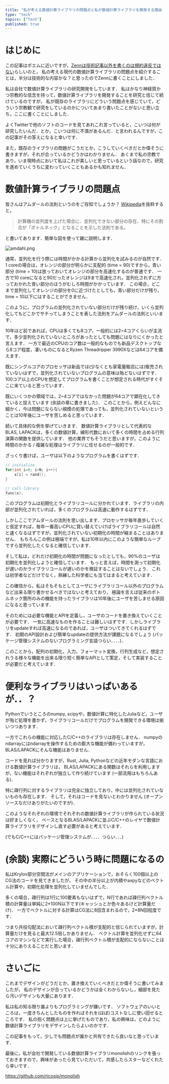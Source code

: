 ```yaml
---
title: "私が考える数値計算ライブラリの問題点と私が数値計算ライブラリを開発する理由 (ポエム)"
type: "tech"
topics: ["Tech"]
published: true
---
```


# はじめに
この記事はポエムに近いですが，[Zennは技術記事以外を書くのは規約違反ではない](https://zenn.dev/hirohito/scraps/382972ddc3b06c)らしいのと，
私の考える現代の数値計算ライブラリの問題点を紹介することは，半分は技術的な内容かな？と思ったのでZennに書くことにしました．

私は会社で数値計算ライブラリの研究開発をしています．
私はかなり神経質かつ宗教的な信念を持って，数値計算ライブラリを開発することを研究と信じて続けているのですが，
私が既存のライブラリにどういう問題点を感じていて，どういう宗教観で研究をしているのかについてあまり書いたことがないと思い立ち，ここに書くことにしました．

よくTwitterで他のソフトのコードを見てあれこれ言っていると，こいつは何が研究したいんだ．とか，こいつは何に不満があるんだ．と言われるんですが，この記事がその答えになると幸いです．

また，既存のライブラリの問題がこうだとか，こうしていくべきだとか偉そうに書きますが，それが合っているかどうかはわかりません．
あくまで私の宗教であり，いま現時点において私はこれが美しいと思っているという話なので，研究を進めていくうちに変わっていくこともあるかも知れません．

# 数値計算ライブラリの問題点
皆さんはアムダールの法則というのをご存知でしょうか？ [Wikipedia](https://ja.wikipedia.org/wiki/%E3%82%A2%E3%83%A0%E3%83%80%E3%83%BC%E3%83%AB%E3%81%AE%E6%B3%95%E5%89%87)を抜粋すると，

> 計算機の並列度を上げた場合に、並列化できない部分の存在、特にその割合が「ボトルネック」となることを示した法則である。

と書いてあります．簡単な図を使って雑に説明します．

![amdahl.png](https://raw.githubusercontent.com/t-hishinuma/zenn-content/main/articles/img/Amdahl.png)

通常，並列化を行う際には時間がかかる計算から並列化を試みるのが自然です．1 coreの場合は，オレンジの部分が明らかに支配的 (time = 90)ですから，青い部分 (time = 10)は放っておいてオレンジの部分を高速化するのが普通です．
一方で10 coreになると90だったオレンジは9まで高速化され，並列化されずに方っておかれた青い部分のほうがむしろ時間がかかっています．
この場合，どこまで並列化してオレンジの部分を0に近づけたとしても，青い部分だけが残り，time = 10以下にはすることができません．

このように，プログラムの並列化されていない部分だけが残り続け，いくら並列化してもどこかでサチってしまうことを表した法則をアムダールの法則といいます．

10年ほど前であれば，CPUは多くても8コア，一般的には2~4コアくらいが主流で，多少並列化されていないところがあったとしても問題にはなりにくかったと言えます．
一方で最近のCPUのコア数は一般的なものでも新品デスクトップなら8コア程度，凄いものになるとRyzen Threadripper 3990Xなどは64コアを備えます．

既にシングルコアのプロセッサは新品では(少なくとも家電量販店には)販売されていないはずで，並列化されていないプログラムの意味は殆どないはずです．
100コア以上のCPUを想定してプログラムを書くことが想定される時代がすぐそこに来ていると思っています．

既にいくつかの領域では，2~4コアではなかった問題が64コアで顕在化してきていると捉えています (余談の章に書きました)．
このことから，例えどんなに細かく，今は問題にならない規模の処理であっても，並列化されていないということは10年後にユーザを苦しめると思っています．

続いて具体的な例を挙げていきます．
数値計算ライブラリとして代表的なBLAS, LAPACKは，多くの数値計算，線形代数において多くの時間を占める行列演算の関数を提供しています．
他の業界でもそうだと思いますが，このように時間のかかる / 複雑な処理はライブラリに任せるのが一般的です．

ざっくり書けば，ユーザは以下のようなプログラムを書くはずです．

```cpp
// initialize
for(int i=0; i<N; i++){
    x[i] = rand();
}

// call library 
func(x);
```

このプログラムは初期化とライブラリコールに分かれています．ライブラリの内部が並列化されていれば，多くのプログラムは高速に動作するはずです．

しかしここでアムダールの法則を思い出します．プロセッサが毎年進歩していくと仮定すれば，毎年一番高いCPUに買い替えていけばライブラリコールは自然と速くなるはずですが，並列化されていない初期化の時間が縮まることはありません．
もちろんこの例は極端ですが，私は10年以内にこのような簡単なループですら並列化したくなると確信しています．

そして私は，どれだけ初期化の時間が問題になったとしても，90%のユーザは初期化を並列化しようと確信しています．
もっと言えば，時間を測って初期化が遅いのかライブラリコールが遅いのかを検証することはないでしょう．
これは初学者などだけでなく，熟練した科学者にも当てはまると考えています．

この確信から，私はそもそもとしてユーザにライブラリコール以外のプログラムなど出来る限り書かせるべきではないと考えており，
極論を言えば従来のボトルネック箇所のみの機能を持ったライブラリは10年後にユーザを苦しませる原因になると思っています．

そのためには必要な機能とAPIを定義し，ユーザのコードを置き換えていくことが必要です．
一気に高速なものを作ることは難しいはずです．しかしライブラリをupdateすれば高速になるのであれば，ユーザはついてきてくれるはずです．
初期のAPI設計および簡単なupdateの提供方法が課題になるでしょう (パッケージ管理システムのないプログラミング言語つらい．．．．)．

このことから，配列の初期化，入力，フォーマット変換，行列生成など，想定されうる様々な機能を出来る限り短く簡単なAPIとして策定，そして実装することが必要だと考えています．

# 便利なライブラリはいっぱいあるが．．？
Pythonでいうところのnumpy, scipyや，数値計算に特化したJuliaなど，ユーザが殆ど処理を書かず，ライブラリコールだけでプログラムを開発できる環境は揃いつつあります．

一方でこれらの機能に対応したC/C++のライブラリは存在しません．
numpyのndarrayにはndarrayを操作するための膨大な機能が備わっていますが，BLAS/LAPACKにそんな機能はありません．

コードを見れば分かりますが，Rust, Julia, Pythonなどの近年モダンな言語における数値計算ライブラリは，
BLAS/LAPACKにある関数はそれらを利用しますが，ない機能はそれぞれが独立して作り続けています (一部流用はもちろんある)．

特に疎行列に対するライブラリは完全に独立しており，中には並列化されていないものも存在します．
そして，それはコードを見ないとわかりません (オープンソースなだけありがたいのですが)．

このようなそれぞれの環境でそれぞれの数値計算ライブラリが作られている状況は好ましくなく，
ベースとなるBLAS/LAPACKに並ぶC/C++のレイヤで数値計算ライブラリをデザインし直す必要があると考えています．

(でもC/C++にはパッケージ管理システムが．．．．つらい．．．)

# (余談) 実際にどういう時に問題になるの
私はKrylov部分空間法がメインのアプリケーションで，おそらく100個以上のCG法のコードを見てきましたが，
その中の半分以上が内積やaxpyなどのベクトル計算や，初期化処理を並列化していませんでした．

多くの場合，疎行列は1行に100要素もないはずで，N行であれば疎行列ベクトル積の計算量は単純に2\*100N以下です(キャッシュとか色々あるけど計算量だけ)．
一方でベクトルに対する計算はCG法に8回含まれるので，2\*8N回程度です．

つまり共役勾配法において疎行列ベクトル積が支配的と信じられていますが，計算量だけを見ると最大12.5倍しかありません．
ベクトル計算を並列化せずに64コアのマシンなどで実行した場合，疎行列ベクトル積が支配的にならないことは十分にありえることだと思います．

# さいごに
これまでデザインがどうだとか，置き換えていくべきだとか偉そうに書いてみましたが，
私のデザインが合っているかどうかは全くわからないし，細部を見たら汚いデザインも大量にあります．

私は私の知る限り誰よりもプログラミングが嫌いです．
ソフトウェアのいいところは，一度きちんとしたものを作ればそれを(ほぼ)コストなしに使い回せるところです．
私の抱く問題点は上に挙げたものであり，私の興味は，どのように数値計算ライブラリをデザインしたらよいのかです．

この記事をもって，少しでも問題点が誰かと共有できたら良いなと思っています．

最後に，私が会社で開発している数値計算ライブラリmonolishのリンクを張っておきますので，興味があったら見ていただいて，共感したらスターなどくれたら幸いです．

https://github.com/ricosjp/monolish

